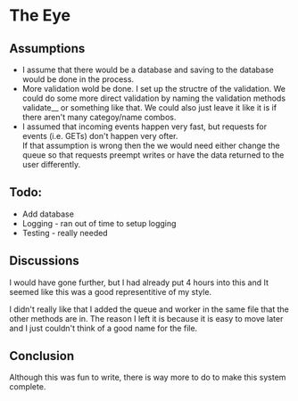 # The Eye

## Assumptions
* I assume that there would be a database and saving to the database would be done in the process.
* More validation wold be done. I set up the structre of the validation. 
We could do some more direct validation by naming the validation methods validate_<category>_<name> or something like that.
We could also just leave it like it is if there aren't many categoy/name combos. 
* I assumed that incoming events happen very fast, but requests for events (i.e. GETs) don't happen very ofter.  
If that assumption is wrong then the we would need either change the queue so that requests preempt writes or have the data returned to the user differently. 

## Todo:
* Add database
* Logging - ran out of time to setup logging
* Testing - really needed

## Discussions
I would have gone further, but I had already put 4 hours into this and It seemed like this was a good representitive of my style.

I didn't really like that I added the queue and worker in the same file that the other methods are in.  The reason I left it is because it is easy to move later and I just couldn't think of a good name for the file.

## Conclusion
Although this was fun to write, there is way more to do to make this system complete.